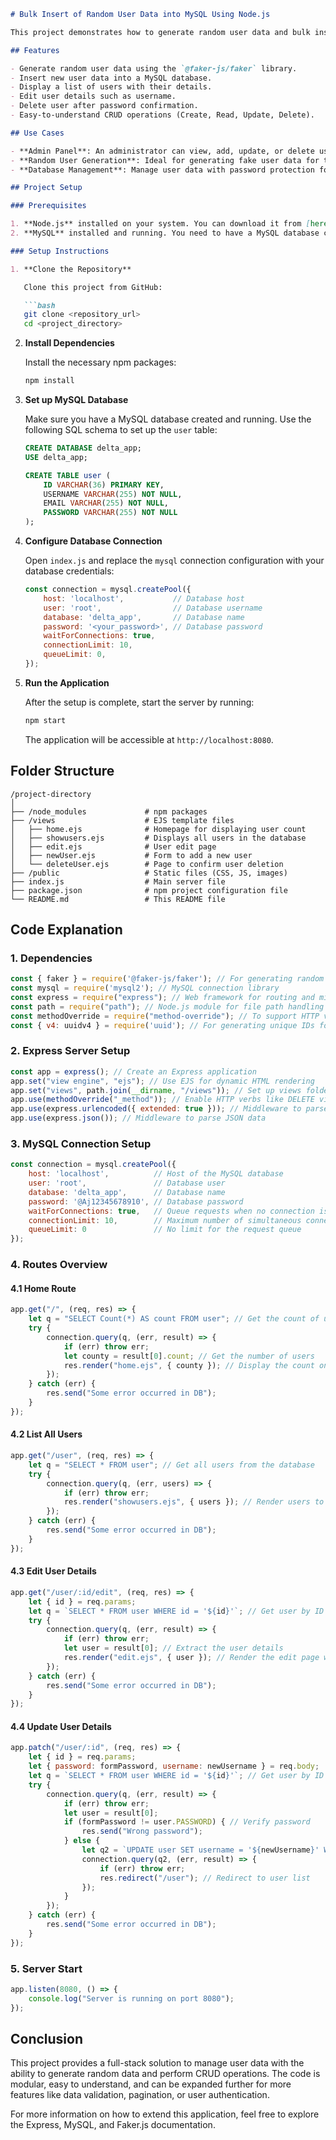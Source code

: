 ```markdown
# Bulk Insert of Random User Data into MySQL Using Node.js

This project demonstrates how to generate random user data and bulk insert it into a MySQL database using Node.js and the `@faker-js/faker` library. The application uses the `mysql2` library to interact with MySQL and `express` to serve dynamic HTML pages using the EJS template engine.

## Features

- Generate random user data using the `@faker-js/faker` library.
- Insert new user data into a MySQL database.
- Display a list of users with their details.
- Edit user details such as username.
- Delete user after password confirmation.
- Easy-to-understand CRUD operations (Create, Read, Update, Delete).

## Use Cases

- **Admin Panel**: An administrator can view, add, update, or delete user data.
- **Random User Generation**: Ideal for generating fake user data for testing or bulk import into databases.
- **Database Management**: Manage user data with password protection for deletion and updates.

## Project Setup

### Prerequisites

1. **Node.js** installed on your system. You can download it from [here](https://nodejs.org/).
2. **MySQL** installed and running. You need to have a MySQL database created to hold user data.

### Setup Instructions

1. **Clone the Repository**

   Clone this project from GitHub:

   ```bash
   git clone <repository_url>
   cd <project_directory>
   ```

2. **Install Dependencies**

   Install the necessary npm packages:

   ```bash
   npm install
   ```

3. **Set up MySQL Database**

   Make sure you have a MySQL database created and running. Use the following SQL schema to set up the `user` table:

   ```sql
   CREATE DATABASE delta_app;
   USE delta_app;

   CREATE TABLE user (
       ID VARCHAR(36) PRIMARY KEY,
       USERNAME VARCHAR(255) NOT NULL,
       EMAIL VARCHAR(255) NOT NULL,
       PASSWORD VARCHAR(255) NOT NULL
   );
   ```

4. **Configure Database Connection**

   Open `index.js` and replace the `mysql` connection configuration with your database credentials:

   ```javascript
   const connection = mysql.createPool({
       host: 'localhost',           // Database host
       user: 'root',                // Database username
       database: 'delta_app',       // Database name
       password: '<your_password>', // Database password
       waitForConnections: true,
       connectionLimit: 10,
       queueLimit: 0,
   });
   ```

5. **Run the Application**

   After the setup is complete, start the server by running:

   ```bash
   npm start
   ```

   The application will be accessible at `http://localhost:8080`.

## Folder Structure

```
/project-directory
│
├── /node_modules             # npm packages
├── /views                    # EJS template files
│   ├── home.ejs              # Homepage for displaying user count
│   ├── showusers.ejs         # Displays all users in the database
│   ├── edit.ejs              # User edit page
│   ├── newUser.ejs           # Form to add a new user
│   └── deleteUser.ejs        # Page to confirm user deletion
├── /public                   # Static files (CSS, JS, images)
├── index.js                  # Main server file
├── package.json              # npm project configuration file
└── README.md                 # This README file
```

## Code Explanation

### 1. **Dependencies**

```javascript
const { faker } = require('@faker-js/faker'); // For generating random data
const mysql = require('mysql2'); // MySQL connection library
const express = require("express"); // Web framework for routing and middleware
const path = require("path"); // Node.js module for file path handling
const methodOverride = require("method-override"); // To support HTTP verbs like PATCH and DELETE
const { v4: uuidv4 } = require('uuid'); // For generating unique IDs for users
```

### 2. **Express Server Setup**

```javascript
const app = express(); // Create an Express application
app.set("view engine", "ejs"); // Use EJS for dynamic HTML rendering
app.set("views", path.join(__dirname, "/views")); // Set up views folder
app.use(methodOverride("_method")); // Enable HTTP verbs like DELETE via _method query
app.use(express.urlencoded({ extended: true })); // Middleware to parse URL-encoded data
app.use(express.json()); // Middleware to parse JSON data
```

### 3. **MySQL Connection Setup**

```javascript
const connection = mysql.createPool({
    host: 'localhost',          // Host of the MySQL database
    user: 'root',               // Database user
    database: 'delta_app',      // Database name
    password: '@Aj12345678910', // Database password
    waitForConnections: true,   // Queue requests when no connection is available
    connectionLimit: 10,        // Maximum number of simultaneous connections
    queueLimit: 0               // No limit for the request queue
});
```

### 4. **Routes Overview**

#### 4.1 **Home Route**

```javascript
app.get("/", (req, res) => {
    let q = "SELECT Count(*) AS count FROM user"; // Get the count of users
    try {
        connection.query(q, (err, result) => {
            if (err) throw err;
            let county = result[0].count; // Get the number of users
            res.render("home.ejs", { county }); // Display the count on the home page
        });
    } catch (err) {
        res.send("Some error occurred in DB");
    }
});
```

#### 4.2 **List All Users**

```javascript
app.get("/user", (req, res) => {
    let q = "SELECT * FROM user"; // Get all users from the database
    try {
        connection.query(q, (err, users) => {
            if (err) throw err;
            res.render("showusers.ejs", { users }); // Render users to the template
        });
    } catch (err) {
        res.send("Some error occurred in DB");
    }
});
```

#### 4.3 **Edit User Details**

```javascript
app.get("/user/:id/edit", (req, res) => {
    let { id } = req.params;
    let q = `SELECT * FROM user WHERE id = '${id}'`; // Get user by ID
    try {
        connection.query(q, (err, result) => {
            if (err) throw err;
            let user = result[0]; // Extract the user details
            res.render("edit.ejs", { user }); // Render the edit page with user data
        });
    } catch (err) {
        res.send("Some error occurred in DB");
    }
});
```

#### 4.4 **Update User Details**

```javascript
app.patch("/user/:id", (req, res) => {
    let { id } = req.params;
    let { password: formPassword, username: newUsername } = req.body;
    let q = `SELECT * FROM user WHERE id = '${id}'`; // Get user by ID
    try {
        connection.query(q, (err, result) => {
            if (err) throw err;
            let user = result[0];
            if (formPassword != user.PASSWORD) { // Verify password
                res.send("Wrong password");
            } else {
                let q2 = `UPDATE user SET username = '${newUsername}' WHERE id = '${id}'`;
                connection.query(q2, (err, result) => {
                    if (err) throw err;
                    res.redirect("/user"); // Redirect to user list
                });
            }
        });
    } catch (err) {
        res.send("Some error occurred in DB");
    }
});
```

### 5. **Server Start**

```javascript
app.listen(8080, () => {
    console.log("Server is running on port 8080");
});
```

## Conclusion

This project provides a full-stack solution to manage user data with the ability to generate random data and perform CRUD operations. The code is modular, easy to understand, and can be expanded further for more features like data validation, pagination, or user authentication.

For more information on how to extend this application, feel free to explore the Express, MySQL, and Faker.js documentation.
```
